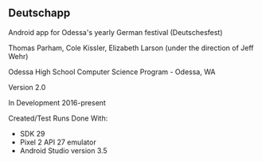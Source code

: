 Deutschapp
---------------------------------
Android app for Odessa's yearly German festival (Deutschesfest)



Thomas Parham, Cole Kissler, Elizabeth Larson (under the direction of Jeff Wehr)

Odessa High School Computer Science Program - Odessa, WA

Version 2.0

In Development 2016-present

Created/Test Runs Done With:
* SDK 29
* Pixel 2 API 27 emulator
* Android Studio version 3.5